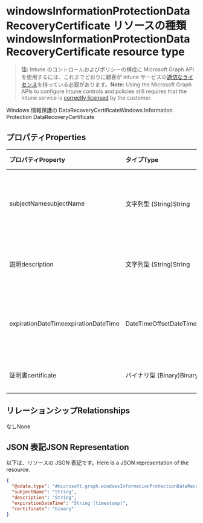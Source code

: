 # <a name="windowsinformationprotectiondatarecoverycertificate-resource-type"></a><span data-ttu-id="0a367-101">windowsInformationProtectionDataRecoveryCertificate リソースの種類</span><span class="sxs-lookup"><span data-stu-id="0a367-101">windowsInformationProtectionDataRecoveryCertificate resource type</span></span>

> <span data-ttu-id="0a367-102">**注:** Intune のコントロールおよびポリシーの構成に Microsoft Graph API を使用するには、これまでどおりに顧客が Intune サービスの[適切なライセンス](https://go.microsoft.com/fwlink/?linkid=839381)を持っている必要があります。</span><span class="sxs-lookup"><span data-stu-id="0a367-102">**Note:** Using the Microsoft Graph APIs to configure Intune controls and policies still requires that the Intune service is [correctly licensed](https://go.microsoft.com/fwlink/?linkid=839381) by the customer.</span></span>

<span data-ttu-id="0a367-103">Windows 情報保護の DataRecoveryCertificate</span><span class="sxs-lookup"><span data-stu-id="0a367-103">Windows Information Protection DataRecoveryCertificate</span></span>
## <a name="properties"></a><span data-ttu-id="0a367-104">プロパティ</span><span class="sxs-lookup"><span data-stu-id="0a367-104">Properties</span></span>
|<span data-ttu-id="0a367-105">プロパティ</span><span class="sxs-lookup"><span data-stu-id="0a367-105">Property</span></span>|<span data-ttu-id="0a367-106">タイプ</span><span class="sxs-lookup"><span data-stu-id="0a367-106">Type</span></span>|<span data-ttu-id="0a367-107">説明</span><span class="sxs-lookup"><span data-stu-id="0a367-107">Description</span></span>|
|:---|:---|:---|
|<span data-ttu-id="0a367-108">subjectName</span><span class="sxs-lookup"><span data-stu-id="0a367-108">subjectName</span></span>|<span data-ttu-id="0a367-109">文字列型 (String)</span><span class="sxs-lookup"><span data-stu-id="0a367-109">String</span></span>|<span data-ttu-id="0a367-110">データ回復証明書のサブジェクト名</span><span class="sxs-lookup"><span data-stu-id="0a367-110">Data recovery Certificate subject name</span></span>|
|<span data-ttu-id="0a367-111">説明</span><span class="sxs-lookup"><span data-stu-id="0a367-111">description</span></span>|<span data-ttu-id="0a367-112">文字列型 (String)</span><span class="sxs-lookup"><span data-stu-id="0a367-112">String</span></span>|<span data-ttu-id="0a367-113">データ回復証明書の説明</span><span class="sxs-lookup"><span data-stu-id="0a367-113">Data recovery Certificate description</span></span>|
|<span data-ttu-id="0a367-114">expirationDateTime</span><span class="sxs-lookup"><span data-stu-id="0a367-114">expirationDateTime</span></span>|<span data-ttu-id="0a367-115">DateTimeOffset</span><span class="sxs-lookup"><span data-stu-id="0a367-115">DateTimeOffset</span></span>|<span data-ttu-id="0a367-116">データ回復証明書の有効期限日時</span><span class="sxs-lookup"><span data-stu-id="0a367-116">Data recovery Certificate expiration datetime</span></span>|
|<span data-ttu-id="0a367-117">証明書</span><span class="sxs-lookup"><span data-stu-id="0a367-117">certificate</span></span>|<span data-ttu-id="0a367-118">バイナリ型 (Binary)</span><span class="sxs-lookup"><span data-stu-id="0a367-118">Binary</span></span>|<span data-ttu-id="0a367-119">データ回復証明書</span><span class="sxs-lookup"><span data-stu-id="0a367-119">Data recovery Certificate</span></span>|

## <a name="relationships"></a><span data-ttu-id="0a367-120">リレーションシップ</span><span class="sxs-lookup"><span data-stu-id="0a367-120">Relationships</span></span>
<span data-ttu-id="0a367-121">なし</span><span class="sxs-lookup"><span data-stu-id="0a367-121">None</span></span>
## <a name="json-representation"></a><span data-ttu-id="0a367-122">JSON 表記</span><span class="sxs-lookup"><span data-stu-id="0a367-122">JSON Representation</span></span>
<span data-ttu-id="0a367-123">以下は、リソースの JSON 表記です。</span><span class="sxs-lookup"><span data-stu-id="0a367-123">Here is a JSON representation of the resource.</span></span>
<!--{
  "blockType": "resource",
  "@odata.type": "microsoft.graph.windowsInformationProtectionDataRecoveryCertificate"
}-->
``` json
{
  "@odata.type": "#microsoft.graph.windowsInformationProtectionDataRecoveryCertificate",
  "subjectName": "String",
  "description": "String",
  "expirationDateTime": "String (timestamp)",
  "certificate": "binary"
}
```



